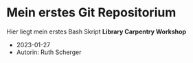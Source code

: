 # Mein erstes Git Repositorium
Hier liegt mein erstes Bash Skript
**Library Carpentry Workshop**
- 2023-01-27
- Autorin: Ruth Scherger
